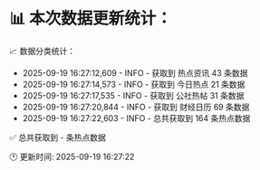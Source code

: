 📊 本次数据更新统计：
==========================

📈 数据分类统计：
- 2025-09-19 16:27:12,609 - INFO - 获取到 热点资讯 43 条数据
- 2025-09-19 16:27:14,573 - INFO - 获取到 今日热点 21 条数据
- 2025-09-19 16:27:17,535 - INFO - 获取到 公社热帖 31 条数据
- 2025-09-19 16:27:20,844 - INFO - 获取到 财经日历 69 条数据
- 2025-09-19 16:27:22,603 - INFO - 总共获取到 164 条热点数据

✅ 总共获取到 - 条热点数据

🕐 更新时间: 2025-09-19 16:27:22
